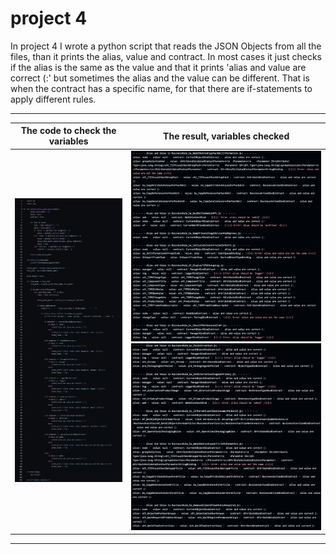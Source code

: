 # project 4

In project 4 I wrote a python script that reads the JSON Objects from all the files, than it prints the alias, value and contract. In most cases it just checks if the alias is the same as the value and that it prints 'alias and value are correct (:' but sometimes the alias and the value can be different. That is when the contract has a specific name, for that there are if-statements to apply different rules. 

---

| The code to check the variables | The result, variables checked |
| :------------------------------: | :---------------------------: |
| <img src="img/variache1.png" width="400"> | <img src="img/variablechecked.png" width="400"> <img src="img/variableschecked2.png" width="400">|




---
